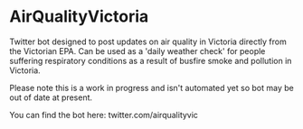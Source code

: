 # AirQualityVictoria

Twitter bot designed to post updates on air quality in Victoria directly 
from the Victorian EPA. Can be used as a 'daily weather check' for 
people suffering respiratory conditions as a result of busfire smoke and 
pollution in Victoria.

Please note this is a work in progress and isn't automated yet so bot 
may be out of date at present.

You can find the bot here: twitter.com/airqualityvic
